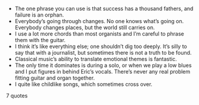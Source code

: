  - The one phrase you can use is that success has a thousand fathers, and failure is an orphan.
 - Everybody’s going through changes. No one knows what’s going on. Everybody changes places, but the world still carries on.
 - I use a lot more chords than most organists and I’m careful to phrase them with the guitar.
 - I think it’s like everything else; one shouldn’t dig too deeply. It’s silly to say that with a journalist, but sometimes there is not a truth to be found.
 - Classical music’s ability to translate emotional themes is fantastic.
 - The only time it dominates is during a solo, or when we play a low blues and I put figures in behind Eric’s vocals. There’s never any real problem fitting guitar and organ together.
 - I quite like childlike songs, which sometimes cross over.

7 quotes